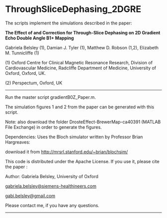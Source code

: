 # ThroughSliceDephasing_2DGRE

The scripts implement the simulations described in the paper:

**The Effect of and Correction for Through-Slice Dephasing on 2D Gradient Echo Double Angle B1+ Mapping**

Gabriela Belsley (1), Damian J. Tyler (1), Matthew D. Robson (1,2), Elizabeth M. Tunnicliffe (1)

(1) Oxford Centre for Clinical Magnetic Resonance Research, Division of
Cardiovascular Medicine, Radcliffe Department of Medicine, University of Oxford,
Oxford, UK.

(2) Perspectum, Oxford, UK

---------------------------------------------

Run the master script gradientB0Z_Paper.m.

The simulation figures 1 and 2 from the paper can be generated with this script.

Note: also download the folder DrosteEffect-BrewerMap-ca40391 (MATLAB File Exchange) in order to generate the figures.

Dependencies: Uses the Bloch simulator written by Professor Brian Hargreaves: 

download it from http://mrsrl.stanford.edu/~brian/blochsim/

This code is distributed under the Apache License. If you use it, please cite the paper : 

Author: Gabriela Belsley, University of Oxford

gabriela.belsley@siemens-healthineers.com 

gabi.belsley@gmail.com

Please contact me, if you have any questions. 

---------------------------------------------

